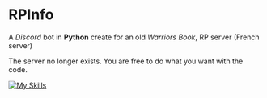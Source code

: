 # RPInfo
A *Discord* bot in **Python** create for an old *Warriors Book*, RP server (French server)

The server no longer exists. You are free to do what you want with the code.

[![My Skills](https://skillicons.dev/icons?i=py,idea,github,discord,sqlite&theme=light)](https://skillicons.dev)
